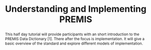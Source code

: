 ---
abstract: This half day tutorial will provide participants with an short introduction
  to the PREMIS Data Dictionary [1]. There after the focus is implementation. It will
  give a basic overview of the standard and explore different models of implementation.
creators:
- Di Iorio, Angela
- Zierau, Eld
- Bredenberg, Karin
date: null
document_url: https://services.phaidra.univie.ac.at/api/object/o:1079748/download
grand_parent: iPRES
institutions: []
keywords: []
landing_page_url: https://phaidra.univie.ac.at/o:1079748
language: eng
layout: publication
license: CC BY 4.0 International
notes_url: null
parent: iPRES 2019
presentation_url: null
publication_type: paper
size: 127433
source_name: iPRES
title: 'Understanding and Implementing PREMIS '
year: 2019
---